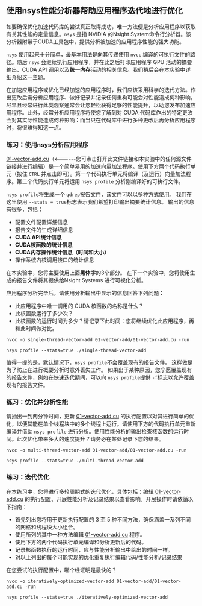 ## 使用nsys性能分析器帮助应用程序迭代地进行优化

如要确保优化加速代码库的尝试真正取得成功，唯一方法便是分析应用程序以获取有关其性能的定量信息。`nsys` 是指 NVIDIA 的Nsight System命令行分析器。该分析器附带于CUDA工具包中，提供分析被加速的应用程序性能的强大功能。

`nsys` 使用起来十分简单，最基本用法是向其传递使用 `nvcc` 编译的可执行文件的路径。随后 `nsys` 会继续执行应用程序，并在此之后打印应用程序 GPU 活动的摘要输出、CUDA API 调用以及**统一内存**活动的相关信息。我们稍后会在本实验中详细介绍这一主题。

在加速应用程序或优化已经加速的应用程序时，我们应该采用科学的迭代方法。作出更改后需分析应用程序、做好记录并记录任何重构可能会对性能造成何种影响。尽早且经常进行此类观察通常会让您轻松获得足够的性能提升，以助您发布加速应用程序。此外，经常分析应用程序将使您了解到对 CUDA 代码库作出的特定更改会对其实际性能造成何种影响：而当只在代码库中进行多种更改后再分析应用程序时，将很难得知这一点。

### 练习：使用nsys分析应用程序

[01-vector-add.cu](code/01-vector-add.cu)（<------您可点击打开此文件链接和本实验中的任何源文件链接并进行编辑）是一个简单易用的加速向量加法程序。使用下方两个代码执行单元（按住 `CTRL` 并点击即可）。第一个代码执行单元将编译（及运行）向量加法程序。第二个代码执行单元将运用 `nsys profile` 分析刚编译好的可执行文件。

`nsys profile`将生成一个 `qdrep`报告文件，该文件可以以多种方式使用。 我们在这里使用 `--stats = true`标志表示我们希望打印输出摘要统计信息。 输出的信息有很多，包括：

* 配置文件配置详细信息
* 报告文件的生成详细信息
* **CUDA API统计信息**
* **CUDA核函数的统计信息**
* **CUDA内存操作统计信息（时间和大小）**
* 操作系统内核调用接口的统计信息

在本实验中，您将主要使用上面**黑体字**的3个部分。 在下一个实验中，您将使用生成的报告文件将其提供给Nsight Systems 进行可视化分析。

应用程序分析完毕后，请使用分析输出中显示的信息回答下列问题：

* 此应用程序中唯一调用的 CUDA 核函数的名称是什么？
* 此核函数运行了多少次？
* 此核函数的运行时间为多少？请记录下此时间：您将继续优化此应用程序，再和此时间做对比。

```
nvcc -o single-thread-vector-add 01-vector-add/01-vector-add.cu -run
```

```
nsys profile --stats=true ./single-thread-vector-add
```

值得一提的是，默认情况下，`nsys profile`不会覆盖现有的报告文件。 这样做是为了防止在进行概要分析时意外丢失工作。 如果出于某种原因，您宁愿覆盖现有的报告文件，例如在快速迭代期间，可以向 `nsys profile`提供 `-f`标志以允许覆盖现有的报告文件。

### 练习：优化并分析性能

请抽出一到两分钟时间，更新 [01-vector-add.cu](code/01-vector-add.cu) 的执行配置以对其进行简单的优化，以便其能在单个线程块中的多个线程上运行。请使用下方的代码执行单元重新编译并借助 `nsys profile` 进行分析。使用性能分析的输出检查核函数的运行时间。此次优化带来多大的速度提升？请务必在某处记录下您的结果。

```
nvcc -o multi-thread-vector-add 01-vector-add/01-vector-add.cu -run
```

```
nsys profile --stats=true ./multi-thread-vector-add
```

### 练习：迭代优化

在本练习中，您将进行多轮周期式的迭代优化，具体包括：编辑 [01-vector-add.cu](code/01-vector-add.cu) 的执行配置、开展性能分析及记录结果以查看影响。开展操作时请依循以下指南：

* 首先列出您将用于更新执行配置的 3 至 5 种不同方法，确保涵盖一系列不同的网格和线程块大小组合。
* 使用所列的其中一种方法编辑 [01-vector-add.cu](code/01-vector-add.cu) 程序。
* 使用下方的两个代码执行单元编译和分析更新后的代码。
* 记录核函数执行的运行时间，应与性能分析输出中给出的时间一样。
* 对以上列出的每个可能实现的优化重复执行编辑代码/性能分析/记录结果

在您尝试的执行配置中，哪个经证明是最快的？

```
nvcc -o iteratively-optimized-vector-add 01-vector-add/01-vector-add.cu -run
```

```
nsys profile --stats=true ./iteratively-optimized-vector-add
```
